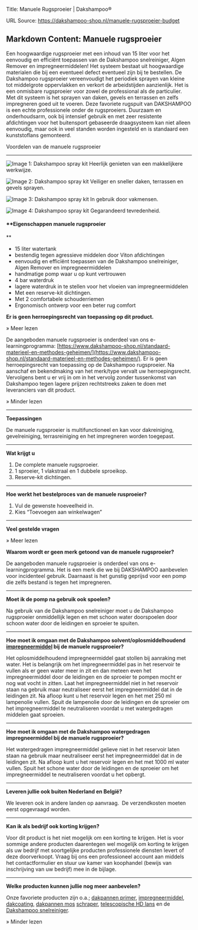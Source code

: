 Title: Manuele Rugsproeier | Dakshampoo®

URL Source: https://dakshampoo-shop.nl/manuele-rugsproeier-budget

Markdown Content:
Manuele rugsproeier
-------------------

Een hoogwaardige rugsproeier met een inhoud van 15 liter voor het eenvoudig en efficiënt toepassen van de Dakshampoo snelreiniger, Algen Remover en impregneermiddelen! Het systeem bestaat uit hoogwaardige materialen die bij een eventueel defect eventueel zijn bij te bestellen. De Dakshampoo rugsproeier vereenvoudigt het periodiek sprayen van kleine tot middelgrote oppervlakken en verkort de arbeidstijden aanzienlijk. Het is een onmisbare rugsproeier voor zowel de professional als de particulier. Met dit systeem is het sprayen van daken, gevels en terrassen en zelfs impregneren goed uit te voeren. Deze favoriete rugspuit van DAKSHAMPOO is een echte professionele onder de rugsproeiers. Duurzaam en onderhoudsarm, ook bij intensief gebruik en met zeer resistente afdichtingen voor het buitensport gebaseerde draagsysteem kan niet alleen eenvoudig, maar ook in veel standen worden ingesteld en is standaard een kunststoflans gemonteerd.

Voordelen van de manuele rugsproeier  

---------------------------------------

![Image 1: Dakshampoo spray kit](https://www.dakshampoo-shop.nl/wp-content/uploads/2023/02/vinkje-dakshampoo-dakreiniging-gevelreiniging-terrasreiniging-grijs2.jpg) Heerlijk genieten van een makkelijkere werkwijze.

![Image 2: Dakshampoo spray kit](https://www.dakshampoo-shop.nl/wp-content/uploads/2023/02/vinkje-dakshampoo-dakreiniging-gevelreiniging-terrasreiniging-grijs2.jpg) Veiliger en sneller daken, terrassen en gevels sprayen.

![Image 3: Dakshampoo spray kit](https://www.dakshampoo-shop.nl/wp-content/uploads/2023/02/vinkje-dakshampoo-dakreiniging-gevelreiniging-terrasreiniging-grijs2.jpg) In gebruik door vakmensen.

![Image 4: Dakshampoo spray kit](https://www.dakshampoo-shop.nl/wp-content/uploads/2023/02/vinkje-dakshampoo-dakreiniging-gevelreiniging-terrasreiniging-grijs2.jpg) Gegarandeerd tevredenheid.

#### **Eigenschappen manuele rugsproeier  
**

*   15 liter watertank
*   bestendig tegen agressieve middelen door Viton afdichtingen
*   eenvoudig en efficiënt toepassen van de Dakshampoo snelreiniger, Algen Remover en impregneermiddelen
*   handmatige pomp waar u op kunt vertrouwen
*   4 bar waterdruk
*   lagere waterdruk in te stellen voor het vloeien van impregneermiddelen
*   Met een reserve-kit dichtingen.
*   Met 2 comfortabele schouderriemen
*   Ergonomisch ontwerp voor een beter rug comfort

**Er is geen herroepingsrecht van toepassing op dit product.**

» Meer lezen

De aangeboden manuele rugsproeier is onderdeel van ons e-learningprogramma: [https://www.dakshampoo-shop.nl/standaard-materieel-en-methodes-geheimen/](https://www.dakshampoo-shop.nl/standaard-materieel-en-methodes-geheimen/). Er is geen herroepingsrecht van toepassing op de Dakshampoo rugsproeier. Na aanschaf en bekendmaking van het merk/type vervalt uw herroepingsrecht. Vervolgens bent u er vrij in om in het vervolg zonder tussenkomst van Dakshampoo tegen lagere prijzen rechtstreeks zaken te doen met leveranciers van dit product.

» Minder lezen

* * *

**Toepassingen**

De manuele rugsproeier is multifunctioneel en kan voor dakreiniging, gevelreiniging, terrasreiniging en het impregneren worden toegepast.

* * *

**Wat krijgt u**

1.  De complete manuele rugsproeier.
2.  1 sproeier, 1 vlakstraal en 1 dubbele sproeikop.
3.  Reserve-kit dichtingen.

* * *

**Hoe werkt het bestelproces van de manuele rusproeier?**

1.  Vul de gewenste hoeveelheid in.
2.  Kies “Toevoegen aan winkelwagen”

* * *

**Veel gestelde vragen**

» Meer lezen

**Waarom wordt er geen merk getoond van de manuele rugsproeier?**

De aangeboden manuele rugsproeier is onderdeel van ons e-learningprogramma. Het is een merk die we bij DAKSHAMPOO aanbevelen voor incidenteel gebruik. Daarnaast is het gunstig geprijsd voor een pomp die zelfs bestand is tegen het impregneren.

* * *

**Moet ik de pomp na gebruik ook spoelen?**

Na gebruik van de Dakshampoo snelreiniger moet u de Dakshampoo rugsproeier onmiddellijk legen en met schoon water doorspoelen door schoon water door de leidingen en sproeier te spuiten.

* * *

**Hoe moet ik omgaan met de Dakshampoo solvent/oplosmiddelhoudend [impregneermiddel](https://www.dakshampoo-shop.nl/product/impregneermiddel/) bij de manuele rugsproeier?**

Het oplosmiddelhoudend impregneermiddel gaat stollen bij aanraking met water. Het is belangrijk om het impregneermiddel pas in het reservoir te vullen als er geen water meer in zit en dan meteen even het impregneermiddel door de leidingen en de sproeier te pompen mocht er nog wat vocht in zitten. Laat het impregneermiddel niet in het reservoir staan na gebruik maar neutraliseer eerst het impregneermiddel dat in de leidingen zit. Na afloop kunt u het reservoir legen en het met 250 ml lampenolie vullen. Spuit de lampenolie door de leidingen en de sproeier om het impregneermiddel te neutraliseren voordat u met watergedragen middelen gaat sproeien.

* * *

**Hoe moet ik omgaan met de Dakshampoo watergedragen impregneermiddel bij de manuele rugsproeier?**

Het watergedragen impregneermiddel gelieve niet in het reservoir laten staan na gebruik maar neutraliseer eerst het impregneermiddel dat in de leidingen zit. Na afloop kunt u het reservoir legen en het met 1000 ml water vullen. Spuit het schone water door de leidingen en de sproeier om het impregneermiddel te neutraliseren voordat u het opbergt.

* * *

**Leveren jullie ook buiten Nederland en België?**

We leveren ook in andere landen op aanvraag.  De verzendkosten moeten eerst opgevraagd worden.

* * *

**Kan ik als bedrijf ook korting krijgen?**

Voor dit product is het niet mogelijk om een korting te krijgen. Het is voor sommige andere producten daarentegen wel mogelijk om korting te krijgen als uw bedrijf met soortgelijke producten professionele diensten levert of deze doorverkoopt. Vraag bij ons een professioneel account aan middels het contactformulier en stuur uw kamer van koophandel (bewijs van inschrijving van uw bedrijf) mee in de bijlage.

* * *

**Welke producten kunnen jullie nog meer aanbevelen?**

Onze favoriete producten zijn o.a.; [dakpannen primer](https://www.dakshampoo-shop.nl/product/dakpannen-primer/), [impregneermiddel](https://www.dakshampoo-shop.nl/product/impregneermiddel/), [dakcoating](https://www.dakshampoo-shop.nl/product/dakcoating/), [dakpannen mos](https://www.dakshampoo-shop.nl/ts-dakpannen-mos-schraper/) [schraper](https://www.dakshampoo-shop.nl/mp-nylon-mos-schraper/), [telescopische HD lans](https://www.dakshampoo-shop.nl/telescopische-hd-lans/) en de [Dakshampoo snelreiniger](https://www.dakshampoo-shop.nl/product/dakshampoo-snelreiniger/).

» Minder lezen
